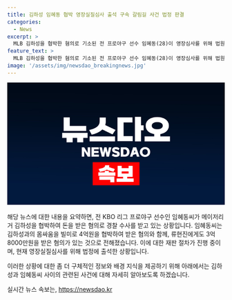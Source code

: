 ```yaml
---
title: 김하성 임혜동 협박 영장실질심사 출석 구속 갈림길 사건 법정 판결
categories:
  - News
excerpt: >
  MLB 김하성을 협박한 혐의로 기소된 전 프로야구 선수 임혜동(28)이 영장심사를 위해 법원에 출석했습니다. 또한, 김하성을 협박한 전 소속사 팀장 박씨도 함께 영장실질심사를 받았습니다. 임씨는 김하성으로부터 합의금 명목으로 4억원을 뜯어낸 혐의를 받고 있으며, 투수 류현진으로부터도 3억8000만원을 받았다는 주장이 있습니다. 임씨의 구속 여부는 결정이 빠르게 내려질 전망입니다.
feature_text: >
  MLB 김하성을 협박한 혐의로 기소된 전 프로야구 선수 임혜동(28)이 영장심사를 위해 법원에 출석했습니다. 또한, 김하성을 협박한 전 소속사 팀장 박씨도 함께 영장실질심사를 받았습니다. 임씨는 김하성으로부터 합의금 명목으로 4억원을 뜯어낸 혐의를 받고 있으며, 투수 류현진으로부터도 3억8000만원을 받았다는 주장이 있습니다. 임씨의 구속 여부는 결정이 빠르게 내려질 전망입니다.
image: '/assets/img/newsdao_breakingnews.jpg'
---
```


<p><img src="/assets/img/newsdao_breakingnews.jpg" alt="bookingtag 속보" /></p>

<p>해당 뉴스에 대한 내용을 요약하면, 전 KBO 리그 프로야구 선수인 임혜동씨가 메이저리거 김하성을 협박하여 돈을 받은 혐의로 경찰 수사를 받고 있는 상황입니다. 임혜동씨는 김하성과의 몸싸움을 빌미로 4억원을 협박하여 받은 혐의와 함께, 류현진에게도 3억8000만원을 받은 혐의가 있는 것으로 전해졌습니다. 이에 대한 재판 절차가 진행 중이며, 현재 영장실질심사를 위해 법정에 출석한 상황입니다.</p>

<p>이러한 상황에 대한 좀 더 구체적인 정보와 배경 지식을 제공하기 위해 아래에서는 김하성과 임혜동씨 사이의 관련된 사건에 대해 자세히 알아보도록 하겠습니다.</p>
실시간 뉴스 속보는, <a href="https://newsdao.kr" rel="dofollow">https://newsdao.kr</a>


